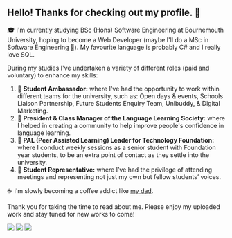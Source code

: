 ## Hello! Thanks for checking out my profile. 🐉

🎓 I'm currently studying BSc (Hons) Software Engineering at Bournemouth University, hoping to become a Web Developer (maybe I'll do a MSc in Software Engineering 🤔). My favourite language is probably C# and I really love SQL.

During my studies I've undertaken a variety of different roles (paid and voluntary) to enhance my skills:
1. 🌸 **Student Ambassador:** where I've had the opportunity to work within different teams for the university, such as: Open days & events, Schools Liaison Partnership, Future Students Enquiry Team, Unibuddy, & Digital Marketing.
2. 💬 **President & Class Manager of the Language Learning Society:** where I helped in creating a community to help improve people's confidence in language learning.
3. 🔰 **PAL (Peer Assisted Learning) Leader for Technology Foundation:** where I conduct weekly sessions as a senior student with Foundation year students, to be an extra point of contact as they settle into the university.
4. 📢 **Student Representative:** where I’ve had the privilege of attending meetings and representing not just my own but fellow students’ voices.


☕ I'm slowly becoming a coffee addict like [my dad](https://github.com/M1XZG).


Thank you for taking the time to read about me. Please enjoy my uploaded work and stay tuned for new works to come!

![](http://github-profile-summary-cards.vercel.app/api/cards/profile-details?username=LithiumDrache&theme=jolly)
![](http://github-profile-summary-cards.vercel.app/api/cards/repos-per-language?username=LithiumDrache&theme=jolly)
![](http://github-profile-summary-cards.vercel.app/api/cards/most-commit-language?username=LithiumDrache&theme=jolly)

